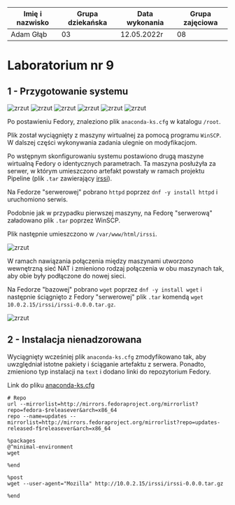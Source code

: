 | Imię i nazwisko | Grupa dziekańska | Data wykonania | Grupa zajęciowa |
| ----------- | ----------- | ----------- | ----------- |
| Adam Głąb | 03 | 12.05.2022r | 08 |

# Laboratorium nr 9

## 1 - Przygotowanie systemu

![zrzut](./screen/z1_1.png)
![zrzut](./screen/z1_2.png)
![zrzut](./screen/z1_3.png)
![zrzut](./screen/z1_4.png)
![zrzut](./screen/z1_5.png)
![zrzut](./screen/z1_6.png)

Po postawieniu Fedory, znaleziono plik `anaconda-ks.cfg` w katalogu `/root`.

Plik został wyciągnięty z maszyny wirtualnej za pomocą programu `WinSCP`. W dalszej części wykonywania zadania ulegnie on modyfikacjom.

Po wstępnym skonfigurowaniu systemu postawiono drugą maszyne wirtualną Fedory o identycznych parametrach. Ta maszyna posłużyła za serwer, w którym umieszczono artefakt powstały w ramach projektu Pipeline (plik `.tar` zawierający [irssi](https://github.com/irssi/irssi)).

Na Fedorze "serwerowej" pobrano `httpd` poprzez `dnf -y install httpd` i uruchomiono serwis.

Podobnie jak w przypadku pierwszej maszyny, na Fedorę "serwerową" załadowano plik `.tar` poprzez WinSCP.

Plik następnie umieszczono w `/var/www/html/irssi`.

![zrzut](./screen/z1_7.png)

W ramach nawiązania połączenia między maszynami utworzono wewnętrzną sieć NAT i zmieniono rodzaj połączenia w obu maszynach tak, aby obie były podłączone do nowej sieci.

Na Fedorze "bazowej" pobrano `wget` poprzez `dnf -y install wget` i następnie ściągnięto z Fedory "serwerowej" plik `.tar` komendą `wget 10.0.2.15/irssi/irssi-0.0.0.tar.gz`.

![zrzut](./screen/z1_8.png)

## 2 - Instalacja nienadzorowana

Wyciągnięty wcześniej plik `anaconda-ks.cfg` zmodyfikowano tak, aby uwzględniał istotne pakiety i ściąganie artefaktu z serwera. Ponadto, zmieniono typ instalacji na `text` i dodano linki do repozytorium Fedory.

Link do pliku [anaconda-ks.cfg](https://github.com/InzynieriaOprogramowaniaAGH/MDO2022_S/blob/AG400408/ITE/GCL08/AG400408/Lab09/anaconda-ks.cfg)

```
# Repo
url --mirrorlist=http://mirrors.fedoraproject.org/mirrorlist?repo=fedora-$releasever&arch=x86_64
repo --name=updates --mirrorlist=http://mirrors.fedoraproject.org/mirrorlist?repo=updates-released-f$releasever&arch=x86_64
```
```
%packages
@^minimal-environment
wget

%end
```
```
%post
wget --user-agent="Mozilla" http://10.0.2.15/irssi/irssi-0.0.0.tar.gz

%end
```


